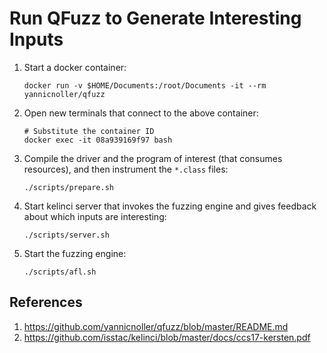 # Run QFuzz to Generate Interesting Inputs

1. Start a docker container:
    ```shell
    docker run -v $HOME/Documents:/root/Documents -it --rm yannicnoller/qfuzz
    ```
2. Open new terminals that connect to the above container:
   ```shell
   # Substitute the container ID
   docker exec -it 08a939169f97 bash
   ```
3. Compile the driver and the program of interest (that consumes resources), and then instrument the `*.class` files:
    ```shell
    ./scripts/prepare.sh
    ```
4. Start kelinci server that invokes the fuzzing engine and gives feedback about which inputs are interesting:
    ```shell
    ./scripts/server.sh
    ```
5. Start the fuzzing engine:
    ```shell
    ./scripts/afl.sh
    ```

## References

1. https://github.com/yannicnoller/qfuzz/blob/master/README.md
2. https://github.com/isstac/kelinci/blob/master/docs/ccs17-kersten.pdf